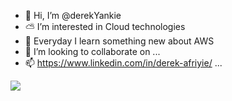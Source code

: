 - 👋 Hi, I’m @derekYankie
- ⛅️ I’m interested in Cloud technologies
- 🌱 Everyday I learn something new about AWS
- 💞️ I’m looking to collaborate on ...
- 📫 https://www.linkedin.com/in/derek-afriyie/ ...

<a href="https://github.com/antonkomarev/github-profile-views-counter">
    <img src="https://komarev.com/ghpvc/?username=derekYankie&style=for-the-badge">
</a>

[GitHub Profile Views Counter]: https://github.com/derekYankie/github-profile-views-counter

<!---
derekYankie/derekYankie is a ✨ special ✨ repository because its `README.md` (this file) appears on your GitHub profile.
You can click the Preview link to take a look at your changes.
--->
